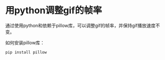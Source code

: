 # 用python调整gif的帧率

通过使用python和依赖于pillow库，可以调整gif的帧率，并保持gif播放速度不变。

如何安装pillow库：

```
pip install pillow
```
